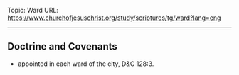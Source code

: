 Topic: Ward
URL: https://www.churchofjesuschrist.org/study/scriptures/tg/ward?lang=eng

---

## Doctrine and Covenants

- appointed in each ward of the city, D&C 128:3.

